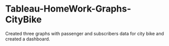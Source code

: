 # Tableau-HomeWork-Graphs-CityBike

Created three graphs with passenger and subscribers data for city bike and created a dashboard.
